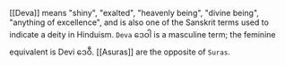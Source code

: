 [[Deva]] means "shiny", "exalted", "heavenly being", "divine being", "anything of excellence", and is also one of the Sanskrit terms used to indicate a deity in Hinduism. 
`Deva` ဒေဝါ is a masculine term; the feminine equivalent is Devi ဒေဝီ.
[[Asuras]] are the opposite of `Suras`. 